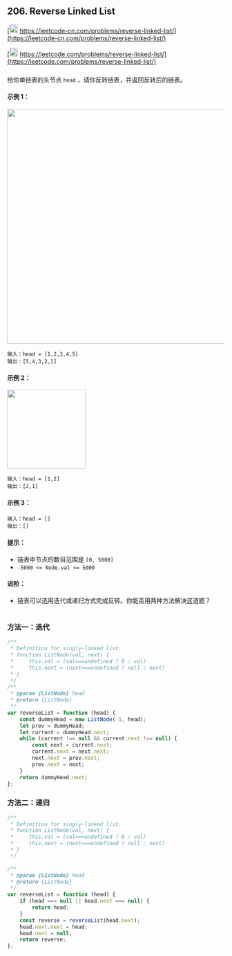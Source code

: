 ## 206. Reverse Linked List

[<img src="https://static.leetcode-cn.com/cn-mono-assets/production/assets/logo-dark-cn.c42314a8.svg" height="20" /> https://leetcode-cn.com/problems/reverse-linked-list/](https://leetcode-cn.com/problems/reverse-linked-list/)

[<img src="https://assets.leetcode.com/static_assets/public/webpack_bundles/images/logo-dark.e99485d9b.svg" height="20"/> https://leetcode.com/problems/reverse-linked-list/](https://leetcode.com/problems/reverse-linked-list/)

###

给你单链表的头节点 `head` ，请你反转链表，并返回反转后的链表。

#### 示例 1：

<img src="https://assets.leetcode.com/uploads/2021/02/19/rev1ex1.jpg" width="542" />

```
输入：head = [1,2,3,4,5]
输出：[5,4,3,2,1]
```

#### 示例 2：

<img src="https://assets.leetcode.com/uploads/2021/02/19/rev1ex2.jpg" width="182" />

```
输入：head = [1,2]
输出：[2,1]
```

#### 示例 3：

```
输入：head = []
输出：[]
```

#### 提示：

-   链表中节点的数目范围是 `[0, 5000]`
-   `-5000 <= Node.val <= 5000`

#### 进阶：

-   链表可以选用迭代或递归方式完成反转。你能否用两种方法解决这道题？

#

### 方法一：迭代

```js
/**
 * Definition for singly-linked list.
 * function ListNode(val, next) {
 *     this.val = (val===undefined ? 0 : val)
 *     this.next = (next===undefined ? null : next)
 * }
 */
/**
 * @param {ListNode} head
 * @return {ListNode}
 */
var reverseList = function (head) {
    const dummyHead = new ListNode(-1, head);
    let prev = dummyHead;
    let current = dummyHead.next;
    while (current !== null && current.next !== null) {
        const next = current.next;
        current.next = next.next;
        next.next = prev.next;
        prev.next = next;
    }
    return dummyHead.next;
};
```

### 方法二：递归

```js
/**
 * Definition for singly-linked list.
 * function ListNode(val, next) {
 *     this.val = (val===undefined ? 0 : val)
 *     this.next = (next===undefined ? null : next)
 * }
 */

/**
 * @param {ListNode} head
 * @return {ListNode}
 */
var reverseList = function (head) {
    if (head === null || head.next === null) {
        return head;
    }
    const reverse = reverseList(head.next);
    head.next.next = head;
    head.next = null;
    return reverse;
};
```
